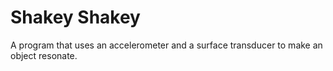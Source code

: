 # Shakey Shakey
A program that uses an accelerometer and a surface transducer to make an object resonate.

